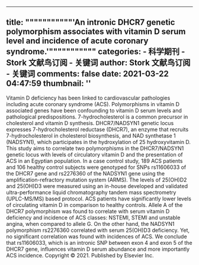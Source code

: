 
---
title: """""""""""'An intronic DHCR7 genetic polymorphism associates with vitamin D serum level and incidence of acute coronary syndrome.'"""""""""""
categories: 
    - 科学期刊
    - Stork 文献鸟订阅 - 关键词
author: Stork 文献鸟订阅 - 关键词
comments: false
date: 2021-03-22 04:47:59
thumbnail: ''
---

<div>   
Vitamin D deficiency has been linked to cardiovascular pathologies including acute coronary syndrome (ACS). Polymorphisms in vitamin D associated genes have been confounding to vitamin D serum levels and pathological predispositions. 7-hydrocholesterol is a common precursor in cholesterol and vitamin D synthesis. DHCR7/NADSYN1 genetic locus expresses 7-hydrocholesterol reductase (DHCR7), an enzyme that recruits 7-hydrocholesterol in cholesterol biosynthesis, and NAD synthetase 1 (NADSYN1), which participates in the hydroxylation of 25 hydroxyvitamin D.                 This study aims to correlate two polymorphisms in the DHCR7/NADSYN1 genetic locus with levels of circulatory vitamin D and the presentation of ACS in an Egyptian population.                 In a case control study, 189 ACS patients and 106 healthy control subjects were genotyped for SNPs rs11606033 of the DHCR7 gene and rs2276360 of the NADSYN1 gene using the amplification-refractory mutation system (ARMS). The levels of 25(OH)D2 and 25(OH)D3 were measured using an in-house developed and validated ultra-performance liquid chromatography tandem mass spectrometry (UPLC-MS/MS) based protocol.                 ACS patients have significantly lower levels of circulating vitamin D in comparison to healthy controls. Allele A of the DHCR7 polymorphism was found to correlate with serum vitamin D deficiency and incidence of ACS classes: NSTEMI, STEMI and unstable angina, when compared to allele G. On the other hand, the NADSYN1 polymorphism rs2276360 correlated with serum 25(OH)D3 deficiency. Yet, no significant correlation was found with incidences of ACS.                 We conclude that rs11606033, which is an intronic SNP between exon 4 and exon 5 of the DHCR7 gene, influences vitamin D serum abundance and more importantly ACS incidence.                 Copyright © 2021. Published by Elsevier Inc.  
</div>
            